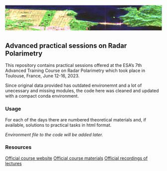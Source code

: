 # ![logo](misc/footer.png)
## Advanced practical sessions on Radar Polarimetry

This repository contains practical sessions offered at the ESA’s 7th Advanced Training Course on Radar Polarimetry which took place in Toulouse, France, June 12-16, 2023.

Since original data provided has outdated environemnt and a lot of unecessary and missing modules, the code here was cleaned and updated with a compact conda environment.

### Usage
For each of the days there are numbered theoretical materials and, if available, solutions to practical tasks in html format. 

*Environment file to the code will be added later.*


### Resources
[Official course website](https://polarimetrycourse2023.esa.int/)
[Official course materials](https://eo4society.esa.int/resources/7th-advanced-training-course-radar-polarimetry/)
[Official recordings of lectures](https://www.youtube.com/playlist?list=PLvT7fd9OiI9U2P1sZTfz2Hhc_H6qIVrXm)
